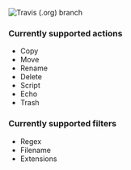 ![Travis (.org) branch](https://img.shields.io/travis/cbr9/organize/alpha-2.0)
### Currently supported actions
- Copy
- Move 
- Rename
- Delete
- Script
- Echo
- Trash


### Currently supported filters
- Regex
- Filename
- Extensions
